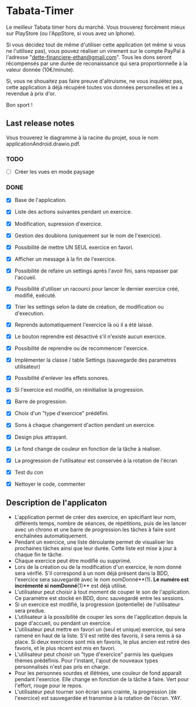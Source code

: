 # Tabata-Timer

Le meilleur Tabata timer hors du marché. Vous trouverez forcément mieux sur PlayStore (ou
l'AppStore, si vous avez un Iphone).

Si vous décidez tout de même d'utiliser cette application (et même si vous ne l'utilisez pas), vous pouvez réaliser un virement sur le compte PayPal à l'adresse "dette-financiere-ethan@gmail.com".
Tous les dons seront récompensés par une durée de reconaissance qui sera proportionnelle à la valeur donnée (10€/minute).

Si, vous ne shouaitez pas faire preuve d'altruisme, ne vous inquiétez pas, cette application à déjà récupéré toutes vos données personelles et les a revendue à prix d'or.

Bon sport !

## Last release notes
Vous trouverez le diagramme à la racine du projet, sous le nom applicationAndroid.drawio.pdf.

### TODO

- [ ] Créer les vues en mode paysage

### DONE

- [X] Base de l'application.
- [X] Liste des actions suivantes pendant un exercice.
- [X] Modification, supression d'exercice.
- [X] Gestion des doublons (uniquement sur le nom de l'exercice).
- [X] Possibilité de mettre UN SEUL exercice en favori.
- [X] Afficher un message à la fin de l'exercice.
- [X] Possibilité de refaire un settings après l'avoir fini, sans repasser par l'accueil.
- [X] Possibilité d'utiliser un racourci pour lancer le dernier exercice créé, modifié, exécuté.
- [X] Trier les settings selon la date de création, de modification ou d'execution.
- [X] Reprends automatiquement l'exercice là où il a été laissé.
- [X] Le bouton reprendre est désactivé s'il n'existe aucun exercice.
- [X] Possibilité de reprendre ou de recommencer l'exercice.
- [X] Implémenter la classe / table Settings (sauvegarde des parametres utilisateur)
- [X] Possibilité d'enlever les effets sonores.
- [X] Si l'exercice est modifié, on réinitialise la progression.
- [X] Barre de progression.
- [X] Choix d'un "type d'exercice" prédéfini.
- [X] Sons à chaque changement d'action pendant un exercice.
- [X] Design plus attrayant.
- [X] Le fond change de couleur en fonction de la tâche à réaliser.
- [X] La progression de l'utilisateur est conservée à la rotation de l'écran
- [X] Test du con
- [X] Nettoyer le code, commenter


## Description de l'applicaton

- L'application permet de créer des exercice, en spécifiant leur nom, différents temps, nombre de
  séances, de répétitions, puis de les lancer avec un chrono et une barre de progression.les tâches à faire sont enchaînées automatiquement.
- Pendant un exercice, une liste déroulante permet de visualiser les prochaines tâches ainsi que leur
  durée. Cette liste est mise à jour à chaque fin te tâche.
- Chaque exercice peut être modifié ou supprimé.
- Lors de la création ou de la modification d'un exercice, le nom donné sera vérifié. S'il correspond
  à un nom déjà présent dans la BDD, l'exercice sera sauvegardé avec le nom
  nomDonné**(1)**. Le numéro est incrémenté si nomDonné**(1)** est déjà utilisé.
- L'utilisateur peut choisir à tout moment de couper le son de l'application. Ce paramètre est stocké en BDD, donc sauvegardé entre les sessions.
- Si un exercice est modifié, la progression (potentielle) de l'utilisateur sera predue.
- L'utilisateur à la possibilité de couper les sons de l'application depuis la page d'accueil, ou pendant un exercice.
- L'utilisateur peut mettre en favori un (seul et unique) exercice, qui sera ramené en haut de la liste. S'il est retité des favoris, il sera remis à sa place. Si deux exercices sont mis en favoris, le plus ancien est retiré des favoris, et le plus récent est mis en favori.
- L'utilisateur peut choisir un "type d'exercice" parmis les quelques thèmes prédéfinis. Pour l'instant, l'ajout de nouveaux types personnalisés n'est pas pris en charge.
- Pour les personnes sourdes et illétrées, une couleur de fond apparaît pendant l'exercice. Elle change en fonction de la tâche à faire. Vert pour l'effort, rouge pour le repos.
- L'utilisateur peut tourner son écran sans crainte, la progression (de l'exercice) est sauvegardée et transmise à la rotation de l'écran. YAY.
